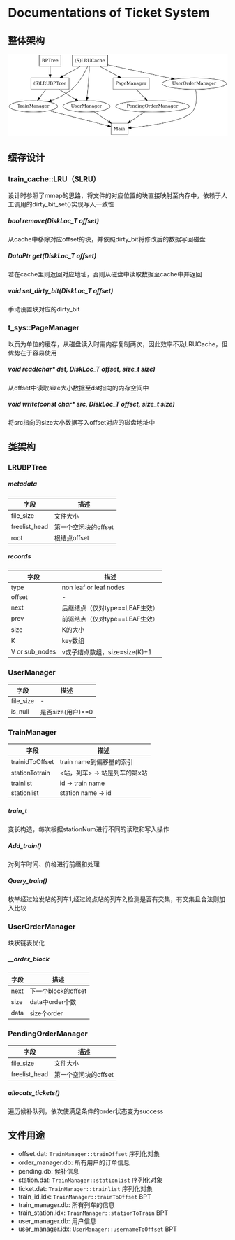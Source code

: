 # Documentations of Ticket System

## 整体架构

![avatar](./assets/project_structure.png)

## 缓存设计

### train_cache::LRU（SLRU）

设计时参照了mmap的思路，将文件的对应位置的块直接映射至内存中，依赖于人工调用的dirty_bit_set()实现写入一致性

##### bool remove(DiskLoc_T offset)

从cache中移除对应offset的块，并依照dirty_bit将修改后的数据写回磁盘

##### DataPtr get(DiskLoc_T offset)

若在cache里则返回对应地址，否则从磁盘中读取数据至cache中并返回

##### void set_dirty_bit(DiskLoc_T offset)

手动设置块对应的dirty_bit

### t_sys::PageManager

以页为单位的缓存，从磁盘读入时需内存复制两次，因此效率不及LRUCache，但优势在于容易使用

##### void read(char* dst, DiskLoc_T offset, size_t size)

从offset中读取size大小数据至dst指向的内存空间中

##### void write(const char* src, DiskLoc_T offset, size_t size)

将src指向的size大小数据写入offset对应的磁盘地址中



## 类架构

### LRUBPTree

##### metadata

| 字段          | 描述                 |
| ------------- | -------------------- |
| file_size     | 文件大小             |
| freelist_head | 第一个空闲块的offset |
| root          | 根结点offset         |

##### records

| 字段           | 描述                           |
| -------------- | ------------------------------ |
| type           | non leaf or leaf nodes         |
| offset         | -                              |
| next           | 后继结点（仅对type==LEAF生效） |
| prev           | 前驱结点（仅对type==LEAF生效） |
| size           | K的大小                        |
| K              | key数组                        |
| V or sub_nodes | v或子结点数组，size=size(K)+1  |

### UserManager

| 字段      | 描述              |
| --------- | ----------------- |
| file_size | -                 |
| is_null   | 是否size(用户)==0 |

### TrainManager

| 字段            | 描述                          |
| --------------- | ----------------------------- |
| trainidToOffset | train name到偏移量的索引      |
| stationTotrain  | <站，列车> -> 站是列车的第x站 |
| trainlist       | id -> train name              |
| stationlist     | station name -> id            |

##### train_t

变长构造，每次根据stationNum进行不同的读取和写入操作

##### Add_train()

对列车时间、价格进行前缀和处理

##### Query_train()

枚举经过始发站的列车1,经过终点站的列车2,检测是否有交集，有交集且合法则加入比较

### UserOrderManager

块状链表优化

##### __order_block

| 字段 | 描述                |
| ---- | ------------------- |
| next | 下一个block的offset |
| size | data中order个数     |
| data | size个order         |

### PendingOrderManager

| 字段          | 描述                 |
| ------------- | -------------------- |
| file_size     | 文件大小             |
| freelist_head | 第一个空闲块的offset |

##### allocate_tickets()

遍历候补队列，依次使满足条件的order状态变为success

## 文件用途

- offset.dat: `TrainManager::trainOffset` 序列化对象
- order_manager.db: 所有用户的订单信息
- pending.db: 候补信息
- station.dat: `TrainManager::stationlist` 序列化对象
- ticket.dat: `TrainManager::trainlist` 序列化对象
- train_id.idx: `TrainManager::trainToOffset` BPT
- train_manager.db: 所有列车的信息
- train_station.idx: `TrainManager::stationToTrain` BPT
- user_manager.db: 用户信息
- user_manager.idx: `UserManager::usernameToOffset` BPT